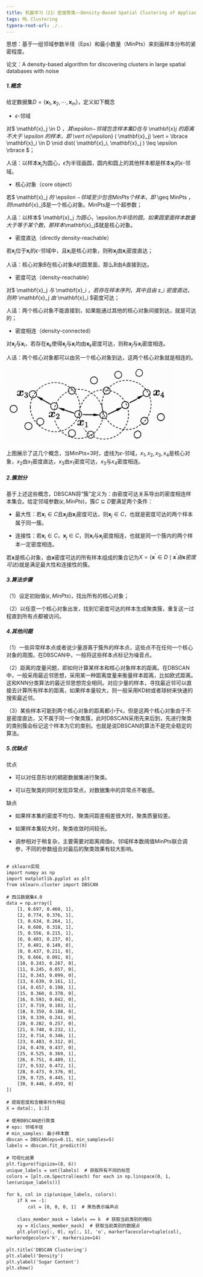 ```yaml
---
title: 机器学习（21）密度聚类——Density-Based Spatial Clustering of Appliactions with Noise，DBSCAN
tags: ML Clustering
typora-root-url: ./..
---
```


思想：基于一组邻域参数半径（Eps）和最小数量（MinPts）来刻画样本分布的紧密程度。

<!--more-->

论文：A density-based algorithm for discovering clusters in large spatial databases with noise

##### 1.概念

给定数据集$D=\lbrace \mathbf{x}_1,\mathbf{x}_2,\cdots,\mathbf{x}_m \rbrace$，定义如下概念

- $\epsilon$-邻域

对$ \mathbf{x}_j \in D $，其$\epsilon$-邻域包含样本集D在与$ \mathbf{x}_j $的距离不大于$ \epsilon $的样本，即$ \vert n_{\epsilon} ( \mathbf{x}_j) \vert = \lbrace \mathbf{x}_i \in D \mid dist( \mathbf{x}_i, \mathbf{x}_j ) \leq \epsilon \rbrace $；

人话：以样本$\mathbf{x}_j$为圆心，$\epsilon$为半径画圆，圆内和圆上的其他样本都是样本$\mathbf{x}_j$的$\epsilon$-邻域。

- 核心对象（core object）

若$ \mathbf{x}_j $的$ \epsilon $-邻域至少包含MinPts个样本，即$  \geq MinPts $，则$\mathbf{x}_j$是一个核心对象。MinPts是一个超参数；

人话：以样本$ \mathbf{x}_j $为圆心，$\epsilon$为半径的圆，如果圆里面样本数量大于等于某个数，那样本$\mathbf{x}_j$就是核心对象。

- 密度直达（directly density-reachable）

若$\mathbf{x}_j$位于$\mathbf{x}_i$的$\epsilon$-邻域中，且$\mathbf{x}_i$是核心对象，则称$\mathbf{x}_j$由$\mathbf{x}_i$密度直达；

人话：核心对象B在核心对象A的圆里面，那么B由A直接到达。

- 密度可达（density-reachable）

对$ \mathbf{x}_j $与$ \mathbf{x}_i $，若存在样本序列，其中且由$ z_i $密度直达，则称$ \mathbf{x}_j $由$ \mathbf{x}_i $密度可达；

人话：两个核心对象不能直接到，如果能通过其他的核心对象间接到达，就是可达的；

- 密度相连（density-connected）

对$\mathbf{x}_j$与$\mathbf{x}_i$，若存在$\mathbf{x}_k$使得$\mathbf{x}_j$与$\mathbf{x}_i$均由$\mathbf{x}_k$密度可达，则称$\mathbf{x}_j$与$\mathbf{x}_i$密度相连。

人话：两个核心对象都可以由另一个核心对象到达，这两个核心对象就是相连的。

![](/assets/images/DBSCAN/one.png)

上图展示了这几个概念，当MinPts=3时，虚线为$\epsilon$-邻域，$x_1,x_2,x_3,x_4$是核心对象，$x_2$由$x_1$密度直达，$x_3$由$x_1$密度可达，$x_3$与$x_4$密度相连。

##### 2.簇划分

基于上述这些概念，DBSCAN将“簇”定义为：由密度可达关系导出的密度相连样本集合。给定邻域参数$(\epsilon,MinPts)$，簇$C \subseteq  D$要满足两个条件：

- 最大性：若$\mathbf{x}_i\in C$且$\mathbf{x}_j$由$\mathbf{x}_i$密度可达，则$\mathbf{x}_j\in C$，也就是密度可达的两个样本属于同一簇。

- 连接性：若$\mathbf{x}_i\in C$，$\mathbf{x}_j\in C$，则$\mathbf{x}_i$与$\mathbf{x}_j$密度相连，也就是同一个簇内的两个样本一定密度相连。

若$\mathbf{x}$是核心对象，由$\mathbf{x}$密度可达的所有样本组成的集合记为$X=\lbrace \mathbf{x}^{'}\in D \mid \mathbf{x}^{'} 由 \mathbf{x} 密度可达\rbrace$就是满足最大性和连接性的簇。

##### 3.算法步骤

（1）设定初始值$(\epsilon,MinPts)$，找出所有的核心对象；

（2）以任意一个核心对象出发，找到它密度可达的样本生成聚类簇，重复这一过程直到所有点都被访问。

##### 4.其他问题

（1）一些异常样本点或者说少量游离于簇外的样本点，这些点不在任何一个核心对象的周围，在DBSCAN中，一般将这些样本点标记为噪音点。

（2）距离的度量问题，即如何计算某样本和核心对象样本的距离。在DBSCAN中，一般采用最近邻思想，采用某一种距离度量来衡量样本距离，比如欧式距离。这和KNN分类算法的最近邻思想完全相同。对应少量的样本，寻找最近邻可以直接去计算所有样本的距离，如果样本量较大，则一般采用KD树或者球树来快速的搜索最近邻。

（3）某些样本可能到两个核心对象的距离都小于ϵ，但是这两个核心对象由于不是密度直达，又不属于同一个聚类簇，此时DBSCAN采用先来后到，先进行聚类的类别簇会标记这个样本为它的类别。也就是说DBSCAN的算法不是完全稳定的算法。

##### 5.优缺点

优点

- 可以对任意形状的稠密数据集进行聚类。

- 可以在聚类的同时发现异常点，对数据集中的异常点不敏感。

缺点

- 如果样本集的密度不均匀、聚类间距差相差很大时，聚类质量较差。

- 如果样本集较大时，聚类收敛时间较长。

- 调参相对于稍复杂，主要需要对距离阈值ϵ，邻域样本数阈值MinPts联合调参，不同的参数组合对最后的聚类效果有较大影响。

~~~
~~~



~~~
# sklearn实现
import numpy as np
import matplotlib.pyplot as plt
from sklearn.cluster import DBSCAN

# 西瓜数据集4.0
data = np.array([
    [1, 0.697, 0.460, 1],
    [2, 0.774, 0.376, 1],
    [3, 0.634, 0.264, 1],
    [4, 0.608, 0.318, 1],
    [5, 0.556, 0.215, 1],
    [6, 0.403, 0.237, 0],
    [7, 0.481, 0.149, 0],
    [8, 0.437, 0.211, 0],
    [9, 0.666, 0.091, 0],
    [10, 0.243, 0.267, 0],
    [11, 0.245, 0.057, 0],
    [12, 0.343, 0.099, 0],
    [13, 0.639, 0.161, 1],
    [14, 0.657, 0.198, 1],
    [15, 0.360, 0.370, 0],
    [16, 0.593, 0.042, 0],
    [17, 0.719, 0.103, 1],
    [18, 0.359, 0.188, 0],
    [19, 0.339, 0.241, 0],
    [20, 0.282, 0.257, 0],
    [21, 0.748, 0.232, 1],
    [22, 0.714, 0.346, 1],
    [23, 0.483, 0.312, 0],
    [24, 0.478, 0.437, 0],
    [25, 0.525, 0.369, 1],
    [26, 0.751, 0.489, 1],
    [27, 0.532, 0.472, 1],
    [28, 0.473, 0.376, 0],
    [29, 0.725, 0.445, 1],
    [30, 0.446, 0.459, 0]
])

# 提取密度和含糖率作为特征
X = data[:, 1:3]

# 使用DBSCAN进行聚类
# eps: 邻域半径
# min_samples: 最小样本数
dbscan = DBSCAN(eps=0.11, min_samples=5)
labels = dbscan.fit_predict(X)

# 可视化结果
plt.figure(figsize=(8, 6))
unique_labels = set(labels)  # 获取所有不同的标签
colors = [plt.cm.Spectral(each) for each in np.linspace(0, 1, len(unique_labels))]

for k, col in zip(unique_labels, colors):
    if k == -1:
        col = [0, 0, 0, 1]  # 黑色表示噪声点

    class_member_mask = labels == k  # 获取当前类别的掩码
    xy = X[class_member_mask]  # 获取当前类别的数据点
    plt.plot(xy[:, 0], xy[:, 1], 'o', markerfacecolor=tuple(col), markeredgecolor='k', markersize=14)

plt.title('DBSCAN Clustering')
plt.xlabel('Density')
plt.ylabel('Sugar Content')
plt.show()
~~~

